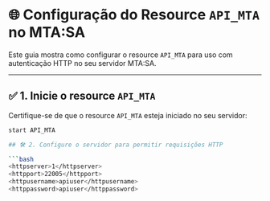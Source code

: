 # 🌐 Configuração do Resource `API_MTA` no MTA:SA

Este guia mostra como configurar o resource `API_MTA` para uso com autenticação HTTP no seu servidor MTA:SA.

---

## ✅ 1. Inicie o resource `API_MTA`

Certifique-se de que o resource `API_MTA` esteja iniciado no seu servidor:

```bash
start API_MTA

## 🛠️ 2. Configure o servidor para permitir requisições HTTP

```bash
<httpserver>1</httpserver>
<httpport>22005</httpport>
<httpusername>apiuser</httpusername>
<httppassword>apiuser</httppassword>
